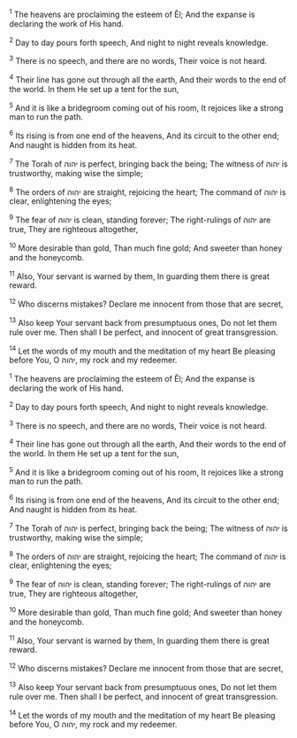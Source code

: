 <sup>1</sup> The heavens are proclaiming the esteem of Ĕl; And the expanse is declaring the work of His hand.

<sup>2</sup> Day to day pours forth speech, And night to night reveals knowledge.

<sup>3</sup> There is no speech, and there are no words, Their voice is not heard.

<sup>4</sup> Their line has gone out through all the earth, And their words to the end of the world. In them He set up a tent for the sun,

<sup>5</sup> And it is like a bridegroom coming out of his room, It rejoices like a strong man to run the path.

<sup>6</sup> Its rising is from one end of the heavens, And its circuit to the other end; And naught is hidden from its heat.

<sup>7</sup> The Torah of יהוה is perfect, bringing back the being; The witness of יהוה is trustworthy, making wise the simple;

<sup>8</sup> The orders of יהוה are straight, rejoicing the heart; The command of יהוה is clear, enlightening the eyes;

<sup>9</sup> The fear of יהוה is clean, standing forever; The right-rulings of יהוה are true, They are righteous altogether,

<sup>10</sup> More desirable than gold, Than much fine gold; And sweeter than honey and the honeycomb.

<sup>11</sup> Also, Your servant is warned by them, In guarding them there is great reward.

<sup>12</sup> Who discerns mistakes? Declare me innocent from those that are secret,

<sup>13</sup> Also keep Your servant back from presumptuous ones, Do not let them rule over me. Then shall I be perfect, and innocent of great transgression.

<sup>14</sup> Let the words of my mouth and the meditation of my heart Be pleasing before You, O יהוה, my rock and my redeemer.

<sup>1</sup> The heavens are proclaiming the esteem of Ĕl; And the expanse is declaring the work of His hand.

<sup>2</sup> Day to day pours forth speech, And night to night reveals knowledge.

<sup>3</sup> There is no speech, and there are no words, Their voice is not heard.

<sup>4</sup> Their line has gone out through all the earth, And their words to the end of the world. In them He set up a tent for the sun,

<sup>5</sup> And it is like a bridegroom coming out of his room, It rejoices like a strong man to run the path.

<sup>6</sup> Its rising is from one end of the heavens, And its circuit to the other end; And naught is hidden from its heat.

<sup>7</sup> The Torah of יהוה is perfect, bringing back the being; The witness of יהוה is trustworthy, making wise the simple;

<sup>8</sup> The orders of יהוה are straight, rejoicing the heart; The command of יהוה is clear, enlightening the eyes;

<sup>9</sup> The fear of יהוה is clean, standing forever; The right-rulings of יהוה are true, They are righteous altogether,

<sup>10</sup> More desirable than gold, Than much fine gold; And sweeter than honey and the honeycomb.

<sup>11</sup> Also, Your servant is warned by them, In guarding them there is great reward.

<sup>12</sup> Who discerns mistakes? Declare me innocent from those that are secret,

<sup>13</sup> Also keep Your servant back from presumptuous ones, Do not let them rule over me. Then shall I be perfect, and innocent of great transgression.

<sup>14</sup> Let the words of my mouth and the meditation of my heart Be pleasing before You, O יהוה, my rock and my redeemer.

